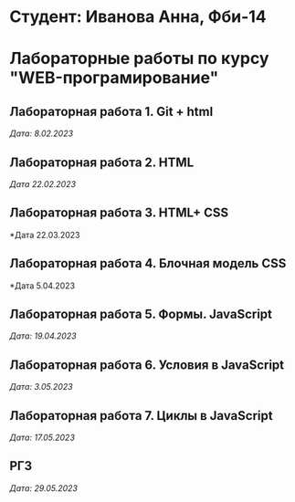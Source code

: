 # Студент: Иванова Анна, Фби-14 

# Лабораторные работы по курсу "WEB-програмирование"

## Лабораторная работа 1. Git + html 

*Дата: 8.02.2023*

## Лабораторная работа 2. HTML

*Дата 22.02.2023*


## Лабораторная работа 3. HTML+ CSS

*Дата 22.03.2023

## Лабораторная работа 4. Блочная модель CSS

*Дата 5.04.2023


## Лабораторная работа 5. Формы. JavaScript
*Дата: 19.04.2023*


## Лабораторная работа 6. Условия в JavaScript
*Дата: 3.05.2023*


## Лабораторная работа 7. Циклы в JavaScript
*Дата: 17.05.2023*

## РГЗ
*Дата: 29.05.2023*

